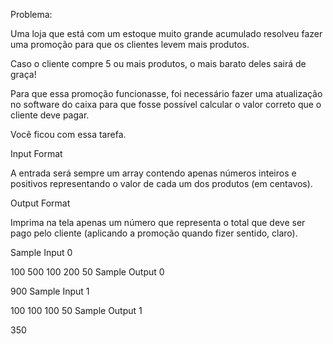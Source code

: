 Problema:

Uma loja que está com um estoque muito grande acumulado resolveu fazer uma promoção para que os clientes levem mais produtos.

Caso o cliente compre 5 ou mais produtos, o mais barato deles sairá de graça!

Para que essa promoção funcionasse, foi necessário fazer uma atualização no software do caixa para que fosse possível calcular o valor correto que o cliente deve pagar.

Você ficou com essa tarefa.

Input Format

A entrada será sempre um array contendo apenas números inteiros e positivos representando o valor de cada um dos produtos (em centavos).

Output Format

Imprima na tela apenas um número que representa o total que deve ser pago pelo cliente (aplicando a promoção quando fizer sentido, claro).

Sample Input 0

100 500 100 200 50
Sample Output 0

900
Sample Input 1

100 100 100 50
Sample Output 1

350
